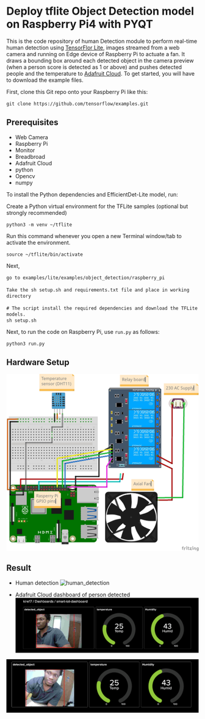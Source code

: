 # Deploy tflite Object Detection model on Raspberry Pi4 with PYQT

This is the code repository of human Detection module to perform real-time human detection using [TensorFlor Lite](https://www.tensorflow.org/lite), images streamed from a web camera and running on Edge device of Raspberry Pi to actuate a fan. It draws a bounding box around each detected object in the camera preview (when a person score is detected as 1 or above) and pushes detected people and the temperature to [Adafruit Cloud](https://www.adafruit.com/). To get started, you will have to download the example files.

First, clone this Git repo onto your Raspberry Pi like this:
```
git clone https://github.com/tensorflow/examples.git
```

## Prerequisites
* Web Camera
* Raspberry Pi
* Monitor
* Breadbroad
* Adafruit Cloud
* python 
* Opencv  
* numpy

To install the Python dependencies and EfficientDet-Lite model, run:

Create a Python virtual environment for the TFLite samples (optional but strongly recommended)
```
python3 -m venv ~/tflite
```
Run this command whenever you open a new Terminal window/tab to activate the environment.
```
source ~/tflite/bin/activate
```
Next,

```
go to examples/lite/examples/object_detection/raspberry_pi

Take the sh setup.sh and requirements.txt file and place in working directory

# The script install the required dependencies and download the TFLite models.
sh setup.sh
```

Next, to run the code on Raspberry Pi, use `run.py` as follows:

```
python3 run.py 
```
## Hardware Setup

![Sensor_and_actuation_unit_bb](/Assets/Sensor_and_actuation_unit_bb.jpg)

## Result
* Human detection 
![human_detection](/Assets/human_detection.gif)

* Adafruit Cloud dashboard of person detected
![cloud1](/Assets/cloud1.png)

![cloud2](/Assets/cloud2.png)